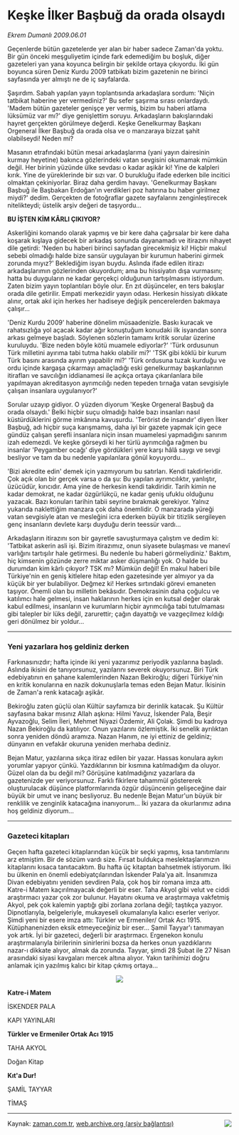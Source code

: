 # Keşke İlker Başbuğ da orada olsaydı

*Ekrem Dumanlı 2009.06.01*

<td class="columnist-detail">
<p>Geçenlerde bütün gazetelerde yer alan bir haber sadece Zaman'da yoktu. Bir gün önceki meşguliyetim içinde fark edemediğim bu boşluk, diğer gazeteleri yan yana koyunca belirgin bir şekilde ortaya çıkıyordu. İki gün boyunca süren Deniz Kurdu 2009  tatbikatı bizim gazetenin ne birinci sayfasında yer almıştı ne de iç sayfalarda.</p>
<p>
<div id="haberMetinDiv">
<p>Şaşırdım. Sabah yapılan yayın toplantısında arkadaşlara sordum: 'Niçin tatbikat haberine yer vermediniz?' Bu sefer şaşırma sırası onlardaydı. 'Madem bütün gazeteler genişçe yer vermiş, bizim bu haberi atlama lüksümüz var mı?' diye genişlettim soruyu. Arkadaşların bakışlarındaki hayret gerçekten görülmeye değerdi. Keşke Genelkurmay Başkanı Orgeneral İlker Başbuğ da orada olsa ve o manzaraya bizzat şahit olabilseydi! Neden mi?
<p>Masanın etrafındaki bütün mesai arkadaşlarıma (yani yayın dairesinin kurmay heyetine) bakınca gözlerindeki vatan sevgisini okumamak mümkün değil. Her birinin yüzünde ülke sevdası o kadar aşikâr ki! Yine de kalpleri kırık. Yine de yüreklerinde bir sızı var. O burukluğu ifade ederken bile incitici olmaktan çekiniyorlar. Biraz daha gerdim havayı. 'Genelkurmay Başkanı Başbuğ ile Başbakan Erdoğan'ın verdikleri poz hatırına bu haber girilmez miydi?' dedim. Gerçekten de fotoğraflar gazete sayfalarını zenginleştirecek nitelikteydi; üstelik arşiv değeri de taşıyordu...
<p><b>BU İŞTEN KİM KÂRLI ÇIKIYOR?</b>
<p>Askerliğini komando olarak yapmış ve bir kere daha çağırsalar bir kere daha koşarak kışlaya gidecek bir arkadaş sonunda dayanamadı ve itirazını nihayet dile getirdi: 'Neden bu haberi birinci sayfadan girecekmişiz ki! Hiçbir makul sebebi olmadığı halde bize sansür uygulayan bir kurumun haberini girmek zorunda mıyız?' Beklediğim isyan buydu. Aslında ifade edilen itirazı arkadaşlarımın gözlerinden okuyordum; ama bu hissiyatın dışa vurmasını; hatta bu duyguların ne kadar gerçekçi olduğunun tartışılmasını istiyordum. Zaten bizim yayın toplantıları böyle olur. En zıt düşünceler, en ters bakışlar orada dile getirilir. Empati merkezidir yayın odası. Herkesin hissiyatı dikkate alınır, ortak akıl için herkes her hadiseye değişik pencerelerden bakmaya çalışır...
<p>'Deniz Kurdu 2009' haberine dönelim müsaadenizle. Baskı kuracak ve rahatsızlığa yol açacak kadar ağır konuştuğum konudaki ilk isyandan sonra arkası gelmeye başladı. Söylenen sözlerin tamamı kritik sorular üzerine kuruluydu. 'Bize neden böyle kötü muamele ediyorlar?' 'Türk ordusunun Türk milletini ayırıma tabi tutma hakkı olabilir mi?' 'TSK gibi köklü bir kurum Türk basını arasında ayırım yapabilir mi?' 'Türk ordusuna tuzak kurduğu ve ordu içinde kargaşa çıkarmayı amaçladığı eski genelkurmay başkanlarının itirafları ve savcılığın iddianamesi ile açıkça ortaya çıkarılanlara bile yapılmayan akreditasyon ayrımcılığı neden tepeden tırnağa vatan sevgisiyle çalışan insanlara uygulanıyor?'
<p>Sorular uzayıp gidiyor. O yüzden diyorum 'Keşke Orgeneral Başbuğ da orada olsaydı.' Belki hiçbir suçu olmadığı halde bazı insanları nasıl küstürdüklerini görme imkânına kavuşurdu. 'Terörist de insandır' diyen İlker Başbuğ, adı hiçbir suça karışmamış, daha iyi bir gazete yapmak için gece gündüz çalışan şerefli insanlara niçin insan muamelesi yapmadığını sanırım izah edemezdi. Ve keşke görseydi ki her türlü ayrımcılığa rağmen bu insanlar 'Peygamber ocağı' diye gördükleri yere karşı hâlâ saygı ve sevgi besliyor ve tam da bu nedenle yapılanlara gönül koyuyordu...
<p>'Bizi akredite edin' demek için yazmıyorum bu satırları. Kendi takdirleridir. Çok açık olan bir gerçek varsa o da şu: Bu yapılan ayrımcılıktır, yanlıştır, üzücüdür, kırıcıdır. Ama yine de herkesin kendi takdiridir. Tarih kimin ne kadar demokrat, ne kadar özgürlükçü, ne kadar geniş ufuklu olduğunu yazacak. Bazı konuları tarihin tabii seyrine bırakmak gerekiyor. Yalnız yukarıda naklettiğim manzara çok daha önemlidir. O manzarada yüreği vatan sevgisiyle atan ve mesleğini icra ederken büyük bir titizlik sergileyen genç insanların devlete karşı duyduğu derin teessür vardı...
<p>Arkadaşların itirazını son bir gayretle savuşturmaya çalıştım ve dedim ki: 'Tatbikat askerin asli işi. Bizim itirazımız, onun siyasete bulaşması ve manevî varlığını tartışılır hale getirmesi. Bu nedenle bu haberi görmeliydiniz.' Baktım, hiç kimsenin gözünde zerre miktar asker düşmanlığı yok. O halde bu durumdan kim kârlı çıkıyor? TSK mı? Mümkün değil! En makul haberi bile Türkiye'nin en geniş kitlelere hitap eden gazetesinde yer almıyor ya da küçük bir yer bulabiliyor. Değmez ki! Herkes sırtındaki görevi emaneten taşıyor. Önemli olan bu milletin bekâsıdır. Demokrasinin daha çoğulcu ve katılımcı hale gelmesi, insan haklarının herkes için en kutsal değer olarak kabul edilmesi, insanların ve kurumların hiçbir ayrımcılığa tabi tutulmaması gibi talepler bir lüks değil, zarurettir; çağın dayattığı ve vazgeçilmez kıldığı geri dönülmez bir yoldur...
<hr/>
<p><h3>Yeni yazarlara hoş geldiniz derken</h3>
<p>Farkınasınızdır; hafta içinde iki yeni yazarımız periyodik yazılarına başladı. Aslında ikisini de tanıyorsunuz, yazılarını severek okuyorsunuz. Biri Türk edebiyatının en şahane kalemlerinden Nazan Bekiroğlu; diğeri Türkiye'nin en kritik konularına en nazik dokunuşlarla temas eden Bejan Matur. İkisinin de Zaman'a renk katacağı aşikâr.
<p>Bekiroğlu zaten güçlü olan Kültür sayfamıza bir derinlik katacak. Şu Kültür sayfasına bakar mısınız Allah aşkına: Hilmi Yavuz, İskender Pala, Beşir Ayvazoğlu, Selim İleri, Mehmet Niyazi Özdemir, Ali Çolak. Şimdi bu kadroya Nazan Bekiroğlu da katılıyor. Onun yazılarını özlemiştik. İki senelik ayrılıktan sonra yeniden döndü aramıza. Nazan Hanım, ne iyi ettiniz de geldiniz; dünyanın en vefakâr okuruna yeniden merhaba dediniz.
<p>Bejan Matur, yazılarına sıkça itiraz edilen bir yazar. Hassas konulara aykırı yorumlar yapıyor çünkü. Yazdıklarının bir kısmına katılmadığım da oluyor. Güzel olan da bu değil mi? Görüşüne katılmadığınız yazarlara da gazetenizde yer veriyorsunuz. Farklı fikirlere tahammül göstererek oluşturulacak düşünce platformlarında özgür düşüncenin gelişeceğine dair büyük bir umut ve inanç besliyoruz. Bu nedenle Bejan Matur'un büyük bir renklilik ve zenginlik katacağına inanıyorum... İki yazara da okurlarımız adına hoş geldiniz diyorum... 
<p><hr/>
<p><h3>Gazeteci kitapları</h3>
<p>Geçen hafta gazeteci kitaplarından küçük bir seçki yapmış, kısa tanıtımlarını arz etmiştim. Bir de sözüm vardı size. Fırsat buldukça meslektaşlarımızın kitaplarını kısaca tanıtacaktım. Bu hafta üç kitaptan bahsetmek istiyorum. İlki bu ülkenin en önemli edebiyatçılarından İskender Pala'ya ait. İnsanımıza Divan edebiyatını yeniden sevdiren Pala, çok hoş bir romana imza attı. Katre-i Matem kaçırılmayacak değerli bir eser. Taha Akyol gibi velut ve ciddi araştırmacı yazar çok zor bulunur. Hayatını okuma ve araştırmaya vakfetmiş Akyol, pek çok kalemin yaptığı gibi zorlana zorlana değil; taştıkça yazıyor. Dipnotlarıyla, belgeleriyle, mukayeseli okumalarıyla kalıcı eserler veriyor. Şimdi yeni bir esere imza attı: Türkler ve Ermeniler/ Ortak Acı 1915. Kütüphanenizden eksik etmeyeceğiniz bir eser... Şamil Tayyar'ı tanımayan yok artık. İyi bir gazeteci, değerli bir araştırmacı. Ergenekon konulu araştırmalarıyla birilerinin sinirlerini bozsa da herkes onun yazdıklarını nazar-ı dikkate alıyor, almak da zorunda. Tayyar, şimdi 28 Şubat ile 27 Nisan arasındaki siyasi kavgaları mercek altına alıyor. Yakın tarihimizi doğru anlamak için yazılmış kalıcı bir kitap çıkmış ortaya...
<p><p align="center"><img border="0" src="http://web.archive.org/web/20110106103430im_/http://medya.zaman.com.tr/2009/06/01/gazeteci.jpg"/>
<p><b>Katre-i Matem</b>
<p>İSKENDER PALA
<p>KAPI YAYINLARI
<p><b>Türkler ve Ermeniler Ortak Acı 1915</b>
<p>TAHA AKYOL
<p>Doğan Kitap
<p><b>Kıt'a Dur!</b>
<p>ŞAMİL TAYYAR
<p>TİMAŞ
<p><hr/>
<p><p align="center"><img align="right" border="0" src="http://web.archive.org/web/20110106103430im_/http://medya.zaman.com.tr/2009/06/01/tiraj.gif"/>
<p></p></p></p></p></p></p></p></p></p></p></p></p></p></p></p></p></p></p></p></p></p></p></p></p></p></p></p></p></p></p></div>
</p>
<a href="http://web.archive.org/web/20110106103430/mailto:e.dumanli@zaman.com.tr">
</a></td>

Kaynak: [zaman.com.tr](http://zaman.com.tr/yazar.do?yazino=853904), [web.archive.org (arşiv bağlantısı)](http://web.archive.org/web/20110106103430/http://www.zaman.com.tr/yazar.do?yazino=853904)
